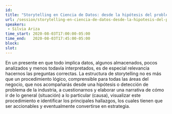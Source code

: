 ```yaml
---
id: 
title: "Storytelling en Ciencia de Datos: desde la hipótesis del problema, estructura, visualización y validación"
url: /session/storytelling-en-ciencia-de-datos-desde-la-hipotesis-del-problema-estructura-visualizacion-y-validacion/
speakers:
 - Silvia Ariza
time_start: 2020-08-03T17:00:00-05:00
time_end:   2020-08-03T17:45:00-05:00
block: 
slot: 
---
```


En un presente en que todo implica datos, algunos almacenados, pocos analizados y menos todavía interpretados, es de especial relevancia hacernos las preguntas correctas. La estructura de storytelling no es más que un procedimiento lógico, comprensible para todas las áreas del negocio, que nos acompañarás desde una hipótesis o detección de problema de la industria, a cuestionarnos y elaborar una narrativa de cómo ir de lo general (situación) a lo particular (causa), visualizar este procedimiento e identificar los principales hallazgos, los cuales tienen que ser accionables y eventualmente convertirse en estrategia.